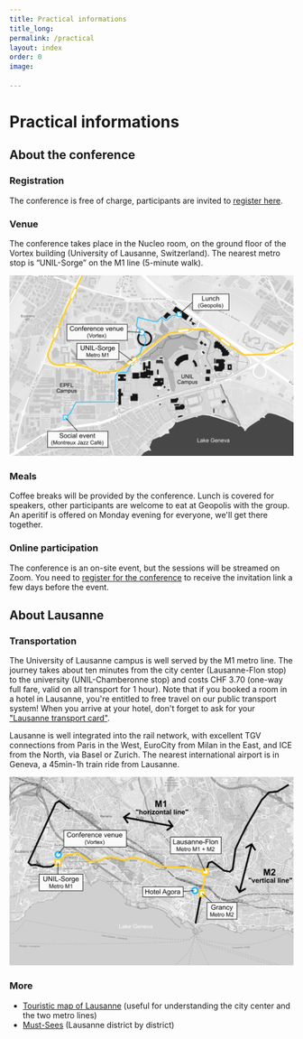 ```yaml
---
title: Practical informations
title_long: 
permalink: /practical
layout: index
order: 0
image: 

---
```


# Practical informations

## About the conference

### Registration
The conference is free of charge, participants are invited to [register here](https://impresso.github.io/transmedia/registration).

### Venue
The conference takes place in the Nucleo room, on the ground floor of the Vortex building (University of Lausanne, Switzerland). The nearest metro stop is “UNIL-Sorge” on the M1 line (5-minute walk).

![Campus map](https://raw.githubusercontent.com/impresso/transmedia/refs/heads/main/images/campus_plan.png)

### Meals
Coffee breaks will be provided by the conference. Lunch is covered for speakers, other participants are welcome to eat at Geopolis with the group. An aperitif is offered on Monday evening for everyone, we'll get there together.

### Online participation

The conference is an on-site event, but the sessions will be streamed on Zoom. You need to [register for the conference](https://impresso.github.io/transmedia/registration) to receive the invitation link a few days before the event. 

## About Lausanne

### Transportation
The University of Lausanne campus is well served by the M1 metro line. The journey takes about ten minutes from the city center (Lausanne-Flon stop) to the university (UNIL-Chamberonne stop) and costs CHF 3.70 (one-way full fare, valid on all transport for 1 hour). Note that if you booked a room in a hotel in Lausanne, you're entitled to free travel on our public transport system! When you arrive at your hotel, don't forget to ask for your ["Lausanne transport card"](https://www.lausanne-tourisme.ch/en/lausanne-transport-card-and-more/). 

Lausanne is well integrated into the rail network, with excellent TGV connections from Paris in the West, EuroCity from Milan in the East, and ICE from the North, via Basel or Zurich. The nearest international airport is in Geneva, a 45min-1h train ride from Lausanne. 

![Lausanne map](https://raw.githubusercontent.com/impresso/transmedia/refs/heads/main/images/lausanne_plan.png)

### More

* [Touristic map of Lausanne](https://issuu.com/jiempe/docs/lt_plan_ville_2023_bloca3_web_lmo?fr=xKAE9_zU1NQ) (useful for understanding the city center and the two metro lines)
* [Must-Sees](https://issuu.com/jiempe/docs/lt_incontournables_2023_en_web_dp?fr=xKAE9_zU1NQ) (Lausanne district by district)
